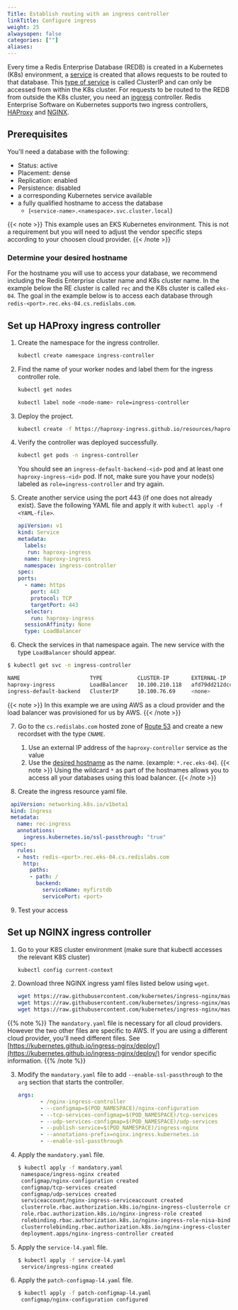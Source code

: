 ```yaml
---
Title: Establish routing with an ingress controller
linkTitle: Configure ingress
weight: 25
alwaysopen: false
categories: [""]
aliases: 
---
```


Every time a Redis Enterprise Database (REDB) is created in a Kubernetes (K8s) environment, a [service](https://kubernetes.io/docs/concepts/services-networking/service/) is created that allows requests to be routed to that database. This [type of service](https://kubernetes.io/docs/concepts/services-networking/service/#publishing-services-service-types) is called ClusterIP and can only be accessed from within the K8s cluster. For requests to be routed to the REDB from outside the K8s cluster, you need an [ingress](https://kubernetes.io/docs/concepts/services-networking/ingress/) controller. Redis Enterprise Software on Kubernetes supports two ingress controllers, [HAProxy](https://haproxy-ingress.github.io/) and [NGINX](https://kubernetes.github.io/ingress-nginx/).

## Prerequisites

You'll need a database with the following: <!--- SME QUESTION: are the values below necessary?? Why do they need replication enabled?? --->
- Status: active
- Placement: dense
- Replication: enabled
- Persistence: disabled
- a corresponding Kubernetes service available
- a fully qualified hostname to access the database
    - (`<service-name>.<namespace>.svc.cluster.local`)

{{< note >}} This example uses an EKS Kubernetes environment. This is not a requirement but you will need to adjust the vendor specific steps according to your choosen cloud provider. {{< /note >}}

### Determine your desired hostname

For the hostname you will use to access your database, we recommend including the Redis Enterprise cluster name and K8s cluster name. In the example below the RE cluster is called `rec` and the K8s cluster is called `eks-04`. The goal in the example below is to access each database through `redis-<port>.rec.eks-04.cs.redislabs.com`.

## Set up HAProxy ingress controller

1. Create the namespace for the ingress controller.

    ```bash
    kubectl create namespace ingress-controller
    ```

2. Find the name of your worker nodes and label them for the ingress controller role.
    ```bash
    kubectl get nodes
    ```

    ```bash
    kubectl label node <node-name> role=ingress-controller
    ```

3. Deploy the project.

    ```bash
    kubectl create -f https://haproxy-ingress.github.io/resources/haproxy-ingress.yaml
    ```

4. Verify the controller was deployed successfully.

    ```bash
    kubectl get pods -n ingress-controller
    ```

    You should see an `ingress-default-backend-<id>` pod and at least one `haproxy-ingress-<id>` pod. If not, make sure you have your node(s) labeled as `role=ingress-controller` and try again. 

5. Create another service using the port 443 <!--- SME QUESTION: Is 443 a standard port or would it vary from customer to customer ---> (if one does not already exist). Save the following YAML file and apply it with `kubectl apply -f <YAML-file>`.

     ```yaml
     apiVersion: v1
     kind: Service
     metadata:
       labels:
        run: haproxy-ingress
       name: haproxy-ingress
       namespace: ingress-controller
     spec:
     ports:
       - name: https
         port: 443
         protocol: TCP
         targetPort: 443
       selector:
         run: haproxy-ingress
       sessionAffinity: None
       type: LoadBalancer
     ```

6. Check the services in that namespace again. The new service with the type `LoadBalancer` should appear.
 ```bash
$ kubectl get svc -n ingress-controller
```

```bash
NAME                      TYPE           CLUSTER-IP       EXTERNAL-IP                                                               PORT(S)         AGE
haproxy-ingress           LoadBalancer   10.100.210.118   afd79dd212dcc11eaafbb0e678032796-1566764726.us-east-1.elb.amazonaws.com   443:30405/TCP   13h
ingress-default-backend   ClusterIP      10.100.76.69     <none>                                                                    8080/TCP        14h
```
{{< note >}} In this example we are using AWS as a cloud provider and the load balancer was provisioned for us by AWS. {{< /note >}} <!--- SME QUESTION: What changes with different cloud vendors??? --->

7. Go to the `cs.redislabs.com` hosted zone of [Route 53](https://aws.amazon.com/route53/) and create a new recordset with the type `CNAME`. 
    1. Use an external IP address of the `haproxy-controller` service as the value
    1. Use the [desired hostname](/platforms/kubernetes/tasks/set-up-ingress-controller/#determine-the-desired-hostname-for-accessing-your-databases) as the name. (example: `*.rec.eks-04`). {{< note >}} Using the wildcard `*` as part of the hostnames allows you to access all your databases using this load balancer. {{< /note >}}

8. Create the ingress resource yaml file.

  ```yaml
   apiVersion: networking.k8s.io/v1beta1
   kind: Ingress
   metadata:
     name: rec-ingress
     annotations:
       ingress.kubernetes.io/ssl-passthrough: "true"
   spec:
     rules:
     - host: redis-<port>.rec.eks-04.cs.redislabs.com
       http:
         paths:
         - path: /
           backend:
             serviceName: myfirstdb
             servicePort: <port> 
  ```

9. Test your access <!--- Insert link here --->

## Set up NGINX ingress controller


1. Go to your K8S cluster environment (make sure that kubectl accesses the relevant K8S cluster)

     ```bash 
     kubectl config current-context
     ```

2. Download three NGINX ingress yaml files listed below using `wget`.
     ```bash
     wget https://raw.githubusercontent.com/kubernetes/ingress-nginx/master/deploy/static/mandatory.yaml
     wget https://raw.githubusercontent.com/kubernetes/ingress-nginx/master/deploy/static/provider/aws/service-l4.yaml
     wget https://raw.githubusercontent.com/kubernetes/ingress-nginx/master/deploy/static/provider/aws/patch-configmap-l4.yaml
     ```
  {{% note %}} The `mandatory.yaml` file is necessary for all cloud providers. However the two other files are specific to AWS. If you are using a different cloud provider, you'll need different files. See [https://kubernetes.github.io/ingress-nginx/deploy/](https://kubernetes.github.io/ingress-nginx/deploy/) for vendor specific information. {{% /note %}}

3. Modify the `mandatory.yaml` file to add `--enable-ssl-passthrough` to the `arg` section that starts the controller.
     ```yaml
     args:
            - /nginx-ingress-controller
            - --configmap=$(POD_NAMESPACE)/nginx-configuration
            - --tcp-services-configmap=$(POD_NAMESPACE)/tcp-services
            - --udp-services-configmap=$(POD_NAMESPACE)/udp-services
            - --publish-service=$(POD_NAMESPACE)/ingress-nginx
            - --annotations-prefix=nginx.ingress.kubernetes.io
            - --enable-ssl-passthrough
     ```

4. Apply the `mandatory.yaml` file.
     ```bash
     $ kubectl apply -f mandatory.yaml
      namespace/ingress-nginx created
      configmap/nginx-configuration created
      configmap/tcp-services created
      configmap/udp-services created
      serviceaccount/nginx-ingress-serviceaccount created
      clusterrole.rbac.authorization.k8s.io/nginx-ingress-clusterrole created
      role.rbac.authorization.k8s.io/nginx-ingress-role created
      rolebinding.rbac.authorization.k8s.io/nginx-ingress-role-nisa-binding created
      clusterrolebinding.rbac.authorization.k8s.io/nginx-ingress-clusterrole-nisa-binding created
      deployment.apps/nginx-ingress-controller created

5. Apply the `service-l4.yaml` file.
     ```bash
     $ kubectl apply -f service-l4.yaml
      service/ingress-nginx created
      ```

6. Apply the `patch-configmap-l4.yaml` file.
     ```bash
     $ kubectl apply -f patch-configmap-l4.yaml
      configmap/nginx-configuration configured
      ```